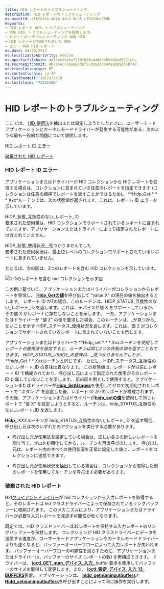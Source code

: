 ```yaml
---
title: HID レポートのトラブルシューティング
description: HID レポートのトラブルシューティング
ms.assetid: 8fbf641b-461b-44c2-9cc5-c1547abc75d6
keywords:
- HID レポート WDK、トラブルシューティング
- WDK HID、トラブルシューティングを報告します。
- レポートのトラブルシューティング WDK HID
- HID レポートが削除されました WDK
- エラー WDK HID レポート
ms.date: 04/20/2017
ms.localizationpriority: medium
ms.openlocfilehash: d433ee89e0a72f0f080cd40b340648de89271cec
ms.sourcegitcommit: 4b7a6ac7c68e6ad6f27da5d1dc4deabd5d34b748
ms.translationtype: MT
ms.contentlocale: ja-JP
ms.lasthandoff: 10/24/2019
ms.locfileid: "72841550"
---
```

# <a name="troubleshooting-hid-reports"></a>HID レポートのトラブルシューティング





ここでは、 [HID 使用法](hid-usages.md)を抽出または設定しようとしたときに、ユーザーモードアプリケーションとカーネルモードドライバーが発生する可能性がある、次のような最も一般的な問題について説明します。

[HID レポート ID エラー](#hid-report-id-errors)

[破棄された HID レポート](#dropped-hid-reports)

### <a href="" id="hid-report-id-errors"></a>HID レポート ID エラー

アプリケーションまたはドライバーが HID コレクションから HID レポートを受信する場合は、コレクションに含まれている任意のレポートを指定できます (コレクションは任意の順序でレポートを返すことができるため)。 **Hidp\_Get * * * Xxx*ルーチンでは、次の状態値が返されます。これは、レポート ID エラーを示しています。

<a href="" id="hidp-status-incompatible-report-id"></a>HIDP\_状態\_互換性のない\_レポート\_ID  
要求された使用量は、HID コレクションでサポートされているレポートに含まれていますが、アプリケーションまたはドライバーによって指定されたレポートには含まれていません。

<a href="" id="hidp-status-usage-not-found"></a>HIDP\_状態\_使用状況\_\_見つかりませんでした  
要求された使用状況は、最上位レベルのコレクションでサポートされているレポートに含まれていません。

たとえば、次の図は、2つのレポートを含む HID コレクションを示しています。

![2つのレポートを含む hid コレクションを示す図](images/reportid.png)

この例に基づいて、アプリケーションまたはドライバーがコレクションからレポートを受信し、 [**Hidp\_Getの値**](https://docs.microsoft.com/windows-hardware/drivers/ddi/hidpi/nf-hidpi-hidp_getusagevalue)を呼び出して "value X" の現在の値を抽出するとします。 レポート ID が7の場合、このルーチンは、HIDP\_STATUS\_互換性のない\_レポート\_ID を返します。これは、デバイスが値 X をサポートしているが、その値 X がレポートに存在しないことを示します。 一方、アプリケーションまたはドライバーが "値 Z" の値を要求した場合、このルーチンは、\_が見つから\_ないことを示す HIDP\_ステータス\_使用状況を返します。これは、値 Z がコレクションでサポートされているレポートに含まれていないことを示します。

アプリケーションまたはドライバーで **Hidp\_set * * * Xxx*ルーチンを使用してレポートの使用法を設定すると、ルーチンは同じ2つの状態の値を返すこともできます。 HIDP\_STATUS\_USAGE\_の意味は、\_見つかりませんでしたが、**hidp\_Get * * Xxx*ルーチンと同じです。 ただし、HIDP\_ステータス\_互換性のない\_レポート\_ID の意味は異なります。 この状態値は、レポートが以前にレポート ID で構成されており、呼び出し元によって指定された使用がそのレポート ID に属していないことを示します。 前の図を例として使用すると、アプリケーションまたはドライバーが[**Hidp\_SetUsages**](https://docs.microsoft.com/windows-hardware/drivers/ddi/hidpi/nf-hidpi-hidp_setusages)を使用してゼロで初期化されたレポートで "ボタン 2" を設定した後、レポート ID が7のレポートが構成されます。 その後、アプリケーションまたはドライバーが[**hidp\_setの値**](https://docs.microsoft.com/windows-hardware/drivers/ddi/hidpi/nf-hidpi-hidp_setusagevalue)を使用して同じレポートで "値 X" を設定しようとすると、ルーチンは、hidp\_STATUS\_互換性のない\_レポート\_ID を返します。

**Hidp\_** <em>XXX</em>ルーチンが hidp\_STATUS\_互換性のない\_レポート\_ID を返す場合、呼び出し元は次のいずれかのアクションを実行する必要があります。

-   呼び出し元が使用法を設定している場合は、正しい長さの新しいレポートを割り当て、ゼロを初期化してから、ルーチンを再度呼び出します。 呼び出し元は、レポート内のすべての使用状況を正常に設定した後に、レポートをコレクションに送信できます。

-   呼び出し元が使用状況を抽出している場合は、コレクションから取得した別のレポートを使用してルーチンを呼び出す必要があります。

### <a href="" id="dropped-hid-reports"></a>破棄された HID レポート

Hid[クライアントドライバー](hid-client-drivers.md)が hid コレクションから入力レポートを取得すると、そのレポートは hid クラスドライバーによって保持されているリングバッファーに格納されます。 このメカニズムにより、アプリケーションまたはドライバーが必要な入力レポートを見逃す可能性が低くなります。

既定では、HID クラスドライバーは32レポートを保持する入力レポートのリングバッファーを保持します。 コレクションが HID クラスドライバーにデータを送信する速度が、ユーザーモードアプリケーションやカーネルモードドライバーよりも速くなると、バッファーオーバーフローによって入力レポートが失われます。 バッファーオーバーフローの可能性を減らすために、アプリケーションまたはドライバーは、バッファーのサイズ (レポートの数) を再構成できます。 ドライバーは、 [**ioctl\_GET\_num\_デバイス\_入力\_** ](https://docs.microsoft.com/windows-hardware/drivers/ddi/hidclass/ni-hidclass-ioctl_get_num_device_input_buffers) buffer 要求を使用してバッファーのサイズを取得して変更します。また、 [**ioctl\_設定\_デバイス\_入力\_13_ BUFFERS**](https://docs.microsoft.com/windows-hardware/drivers/ddi/hidclass/ni-hidclass-ioctl_set_num_device_input_buffers)要求。 アプリケーションは、 [**hidd\_getnuminputbuffers**](https://docs.microsoft.com/windows-hardware/drivers/ddi/hidsdi/nf-hidsdi-hidd_getnuminputbuffers)と[**Hidd\_setnuminputbuffers**](https://docs.microsoft.com/windows-hardware/drivers/ddi/hidsdi/nf-hidsdi-hidd_setnuminputbuffers)を呼び出すことによって同じ操作を実行します。

 

 




